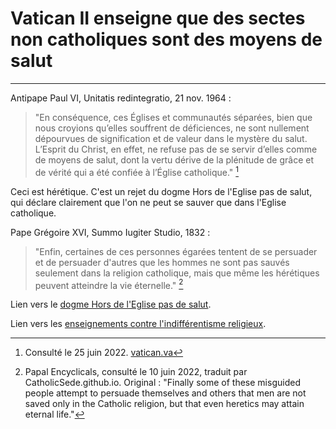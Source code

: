 # Vatican II enseigne que des sectes non catholiques sont des moyens de salut

***

Antipape Paul VI, Unitatis redintegratio, 21 nov. 1964 :

> "En conséquence, ces Églises et communautés séparées, bien que nous croyions qu’elles souffrent de déficiences, ne sont nullement dépourvues de signification et de valeur dans le mystère du salut. L’Esprit du Christ, en effet, ne refuse pas de se servir d’elles comme de moyens de salut, dont la vertu dérive de la plénitude de grâce et de vérité qui a été confiée à l’Église catholique." [^1]

[^1]: Consulté le 25 juin 2022. [vatican.va](https://www.vatican.va/archive/hist_councils/ii_vatican_council/documents/vat-ii_decree_19641121_unitatis-redintegratio_fr.html)

Ceci est hérétique. C'est un rejet du dogme Hors de l'Eglise pas de salut, qui déclare clairement que l'on ne peut se sauver que dans l'Eglise catholique.

Pape Grégoire XVI, Summo Iugiter Studio, 1832 :

> "Enfin, certaines de ces personnes égarées tentent de se persuader et de persuader d'autres que les hommes ne sont pas sauvés seulement dans la religion catholique, mais que même les hérétiques peuvent atteindre la vie éternelle." [^2]

[^2]: Papal Encyclicals, consulté le 10 juin 2022, traduit par CatholicSede.github.io. Original : "Finally some of these misguided people attempt to persuade themselves and others that men are not saved only in the Catholic religion, but that even heretics may attain eternal life."

Lien vers le [dogme Hors de l'Eglise pas de salut](/fr/doctrine/par-themes/salut/index.html).

Lien vers les [enseignements contre l'indifférentisme religieux](/fr/doctrine/par-themes/indifferentisme-religieux.md).
